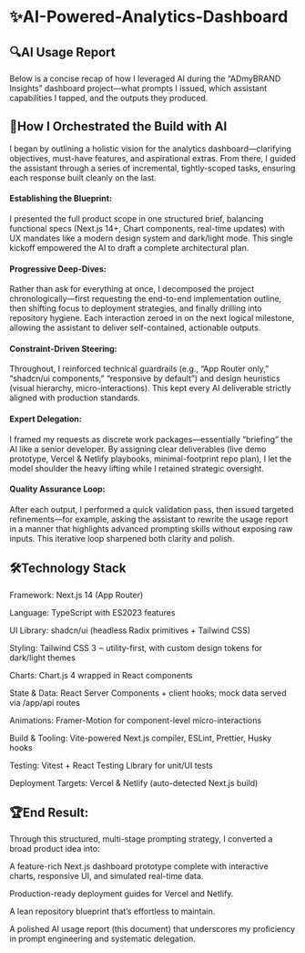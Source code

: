 # ✨AI-Powered-Analytics-Dashboard

## 🔍AI Usage Report
Below is a concise recap of how I leveraged AI during the “ADmyBRAND Insights” dashboard project—what prompts I issued, which assistant capabilities I tapped, and the outputs they produced.

## 🎯How I Orchestrated the Build with AI
I began by outlining a holistic vision for the analytics dashboard—clarifying objectives, must-have features, and aspirational extras. From there, I guided the assistant through a series of incremental, tightly-scoped tasks, ensuring each response built cleanly on the last.

#### Establishing the Blueprint:
I presented the full product scope in one structured brief, balancing functional specs (Next.js 14+, Chart components, real-time updates) with UX mandates like a modern design system and dark/light mode. This single kickoff empowered the AI to draft a complete architectural plan.

#### Progressive Deep-Dives:
Rather than ask for everything at once, I decomposed the project chronologically—first requesting the end-to-end implementation outline, then shifting focus to deployment strategies, and finally drilling into repository hygiene. Each interaction zeroed in on the next logical milestone, allowing the assistant to deliver self-contained, actionable outputs.

#### Constraint-Driven Steering:
Throughout, I reinforced technical guardrails (e.g., “App Router only,” “shadcn/ui components,” “responsive by default”) and design heuristics (visual hierarchy, micro-interactions). This kept every AI deliverable strictly aligned with production standards.

#### Expert Delegation:
I framed my requests as discrete work packages—essentially “briefing” the AI like a senior developer. By assigning clear deliverables (live demo prototype, Vercel & Netlify playbooks, minimal-footprint repo plan), I let the model shoulder the heavy lifting while I retained strategic oversight.

#### Quality Assurance Loop:
After each output, I performed a quick validation pass, then issued targeted refinements—for example, asking the assistant to rewrite the usage report in a manner that highlights advanced prompting skills without exposing raw inputs. This iterative loop sharpened both clarity and polish.

## 🛠️Technology Stack 
Framework: Next.js 14 (App Router)

Language: TypeScript with ES2023 features

UI Library: shadcn/ui (headless Radix primitives + Tailwind CSS)

Styling: Tailwind CSS 3 ‒ utility-first, with custom design tokens for dark/light themes

Charts: Chart.js 4 wrapped in React components

State & Data: React Server Components + client hooks; mock data served via /app/api routes

Animations: Framer-Motion for component-level micro-interactions

Build & Tooling: Vite-powered Next.js compiler, ESLint, Prettier, Husky hooks

Testing: Vitest + React Testing Library for unit/UI tests

Deployment Targets: Vercel & Netlify (auto-detected Next.js build)

## 🏆End Result:
Through this structured, multi-stage prompting strategy, I converted a broad product idea into:

A feature-rich Next.js dashboard prototype complete with interactive charts, responsive UI, and simulated real-time data.

Production-ready deployment guides for Vercel and Netlify.

A lean repository blueprint that’s effortless to maintain.

A polished AI usage report (this document) that underscores my proficiency in prompt engineering and systematic delegation.
